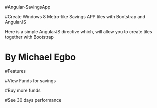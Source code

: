 #Angular-SavingsApp

#Create Windows 8 Metro-like Savings APP tiles with Bootstrap and AngularJS

  Here is a simple AngularJS directive which, will allow you to create tiles together with Bootstrap



# By Michael Egbo

#Features

#View Funds for savings

#Buy more funds

#See 30 days performance